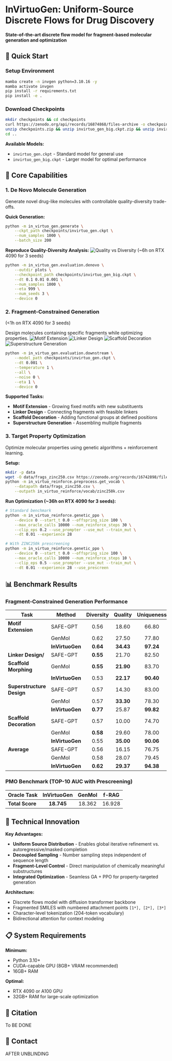# InVirtuoGen: Uniform-Source Discrete Flows for Drug Discovery

**State-of-the-art discrete flow model for fragment-based molecular generation and optimization**

## 🚀 Quick Start

### Setup Environment
```bash
mamba create -n invgen python=3.10.16 -y
mamba activate invgen
pip install -r requirements.txt
pip install -e .
```

### Download Checkpoints
```bash
mkdir checkpoints && cd checkpoints
curl https://zenodo.org/api/records/16874868/files-archive -o checkpoints.zip
unzip checkpoints.zip && unzip invirtuo_gen_big.ckpt.zip && unzip invirtuo_gen.ckpt.zip
cd ..
```

**Available Models:**
- `invirtuo_gen.ckpt` - Standard model for general use
- `invirtuo_gen_big.ckpt` - Larger model for optimal performance

## 🧪 Core Capabilities

### 1. De Novo Molecule Generation
Generate novel drug-like molecules with controllable quality-diversity trade-offs.

**Quick Generation:**
```bash
python -m in_virtuo_gen.generate \
    --ckpt_path checkpoints/invirtuo_gen.ckpt \
    --num_samples 1000 \
    --batch_size 200
```

**Reproduce Quality-Diversity Analysis:**
![Quality vs Diversity](plots/quality_vs_diversity.png)
(~6h on RTX 4090 for 3 seeds)
```bash
python -m in_virtuo_gen.evaluation.denovo \
    --outdir plots \
    --checkpoint_path checkpoints/invirtuo_gen_big.ckpt \
    --dt 0.1 0.01 0.001 \
    --num_samples 1000 \
    --eta 999 \
    --num_seeds 3 \
    --device 0
```

### 2. Fragment-Constrained Generation
(<1h on RTX 4090 for 3 seeds)

Design molecules containing specific fragments while optimizing properties.
![Motif Extension](plots/downstream/motif_samples.png)
![Linker Design](plots/downstream/linker_samples.png)
![Scaffold Decoration](plots/downstream/decoration_samples.png)
![Superstructure Generation](plots/downstream/superstructure_samples.png)
```bash
python -m in_virtuo_gen.evaluation.downstream \
    --model_path checkpoints/invirtuo_gen.ckpt \
    --dt 0.001 \
    --temperature 1 \
    --all \
    --noise 0 \
    --eta 1 \
    --device 0
```

**Supported Tasks:**
- **Motif Extension** - Growing fixed motifs with new substituents
- **Linker Design** - Connecting fragments with feasible linkers
- **Scaffold Decoration** - Adding functional groups at defined positions
- **Superstructure Generation** - Assembling multiple fragments

### 3. Target Property Optimization
Optimize molecular properties using genetic algorithms + reinforcement learning.

**Setup:**
```bash
mkdir -p data
wget -O data/frags_zinc250.csv https://zenodo.org/records/16742898/files/frags_zinc250.csv
python -m in_virtuo_reinforce.preprocess.get_vocab \
    --datapath data/frags_zinc250.csv \
    --outpath in_virtuo_reinforce/vocab/zinc250k.csv
```

**Run Optimization (~36h on RTX 4090 for 3 seeds):**
```bash
# Standard benchmark
python -m in_virtuo_reinforce.genetic_ppo \
    --device 0 --start_t 0.0 --offspring_size 100 \
    --max_oracle_calls 10000 --num_reinforce_steps 30 \
    --clip_eps 0.2 --use_prompter --use_mut --train_mut \
    --dt 0.01 --experience 28

# With ZINC250k prescreening
python -m in_virtuo_reinforce.genetic_ppo \
    --device 0 --start_t 0.0 --offspring_size 100 \
    --max_oracle_calls 10000 --num_reinforce_steps 10 \
    --clip_eps 0.5 --use_prompter --use_mut --train_mut \
    --dt 0.01 --experience 28 --use_prescreen
```

## 📊 Benchmark Results

### Fragment-Constrained Generation Performance

| Task | Method | Diversity | Quality | Uniqueness | Validity |
|------|--------|:---------:|:-------:|:----------:|:--------:|
| **Motif Extension** | SAFE-GPT | 0.56 | 18.60 | 66.80 | **96.10** |
| | GenMol | 0.62 | 27.50 | 77.80 | 77.20 |
| | **InVirtuoGen** | **0.64** | **34.43** | **97.24** | 76.87 |
| **Linker Design/** | SAFE-GPT | **0.55** | 21.70 | 82.50 | 76.60 |
| **Scaffold Morphing** | GenMol | **0.55** | **21.90** | 83.70 | **100.00** |
| | **InVirtuoGen** | 0.53 | **22.17** | **90.40** | 70.80 |
| **Superstructure Design** | SAFE-GPT | 0.57 | 14.30 | 83.00 | 95.70 |
| | GenMol | 0.57 | **33.30** | 78.30 | **98.20** |
| | **InVirtuoGen** | **0.77** | 25.87 | **99.82** | 87.83 |
| **Scaffold Decoration** | SAFE-GPT | 0.57 | 10.00 | 74.70 | **97.70** |
| | GenMol | **0.58** | 29.60 | 78.00 | 96.80 |
| | **InVirtuoGen** | 0.55 | **35.00** | **90.06** | 95.33 |
| **Average** | SAFE-GPT | 0.56 | 16.15 | 76.75 | 91.52 |
| | GenMol | 0.58 | 28.07 | 79.45 | **93.05** |
| | **InVirtuoGen** | **0.62** | **29.37** | **94.38** | 82.71 |



### PMO Benchmark (TOP-10 AUC with Prescreening)

| Oracle Task | InVirtuoGen | GenMol | f-RAG |
|-------------|:-----------:|:------:|:-----:|
| **Total Score** | **18.745** | 18.362 | 16.928 |


## 🔬 Technical Innovation

**Key Advantages:**
- **Uniform Source Distribution** - Enables global iterative refinement vs. autoregressive/masked completion
- **Decoupled Sampling** - Number sampling steps independent of sequence length
- **Fragment-Level Control** - Direct manipulation of chemically meaningful substructures
- **Integrated Optimization** - Seamless GA + PPO for property-targeted generation

**Architecture:**
- Discrete flows model with diffusion transformer backbone
- Fragmented SMILES with numbered attachment points `[1*], [2*], [3*]`
- Character-level tokenization (204-token vocabulary)
- Bidirectional attention for context modeling

## 📋 System Requirements

**Minimum:**
- Python 3.10+
- CUDA-capable GPU (8GB+ VRAM recommended)
- 16GB+ RAM

**Optimal:**
- RTX 4090 or A100 GPU
- 32GB+ RAM for large-scale optimization

## 📄 Citation

To BE DONE

## 📧 Contact

AFTER UNBLINDING
